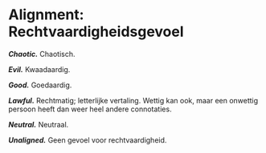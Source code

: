 # Alignment: Rechtvaardigheidsgevoel

**_Chaotic._**
Chaotisch.

**_Evil._**
Kwaadaardig.

**_Good._**
Goedaardig.

**_Lawful._**
Rechtmatig; letterlijke vertaling.
Wettig kan ook, maar een onwettig persoon heeft dan weer heel andere connotaties.

**_Neutral._**
Neutraal.

**_Unaligned._**
Geen gevoel voor rechtvaardigheid.
